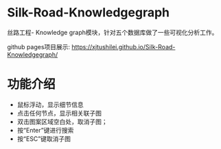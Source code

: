 # Silk-Road-Knowledgegraph


丝路工程- Knowledge graph模块，针对五个数据库做了一些可视化分析工作。


github pages项目展示: https://xjtushilei.github.io/Silk-Road-Knowledgegraph/



# 功能介绍

- 鼠标浮动，显示细节信息
- 点击任何节点，显示相关联子图
- 双击图案区域空白处，取消子图；
- 按“Enter”键进行搜索
- 按“ESC”键取消子图
